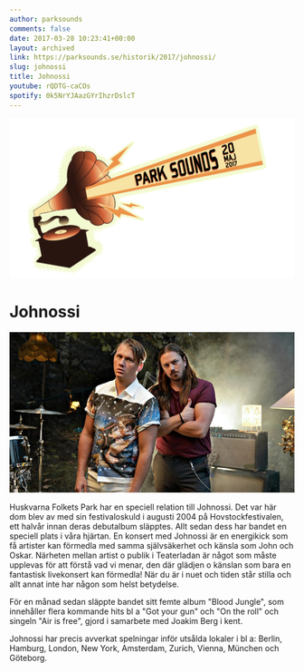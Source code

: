 ```yaml
---
author: parksounds
comments: false
date: 2017-03-28 10:23:41+00:00
layout: archived
link: https://parksounds.se/historik/2017/johnossi/
slug: johnossi
title: Johnossi
youtube: rQDTG-caCOs
spotify: 0k5NrYJAazGYrIhzrDslcT
---
```


<img src="/images/2017/logo-1.svg" alt="Park Sounds 2017">


# Johnossi


<img src="/images/2017/johnossi.jpg">

Huskvarna Folkets Park har en speciell relation till Johnossi.
Det var här dom blev av med sin festivaloskuld i augusti 2004 på Hovstockfestivalen, ett halvår innan deras debutalbum släpptes. Allt sedan dess har bandet en speciell plats i våra hjärtan.
En konsert med Johnossi är en energikick som få artister kan förmedla med samma självsäkerhet och känsla som John och Oskar. Närheten mellan artist o publik i Teaterladan är något som måste upplevas för att förstå vad vi menar, den där glädjen o känslan som bara en fantastisk livekonsert kan förmedla! När du är i nuet och tiden står stilla och allt annat inte har någon som helst betydelse.

För en månad sedan släppte bandet sitt femte album "Blood Jungle", som innehåller flera kommande hits bl a "Got your gun" och "On the roll" och singeln "Air is free", gjord i samarbete med Joakim Berg i kent.

Johnossi har precis avverkat spelningar inför utsålda lokaler i bl a: Berlin, Hamburg, London, New York, Amsterdam, Zurich, Vienna, München och Göteborg.








